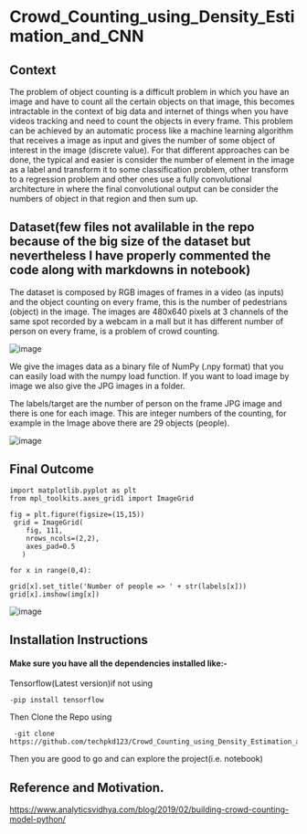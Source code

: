 # Crowd_Counting_using_Density_Estimation_and_CNN
## Context
The problem of object counting is a difficult problem in which you have an image and have to count all the certain objects on that image, this becomes intractable in the context of big data and internet of things when you have videos tracking and need to count the objects in every frame. This problem can be achieved by an automatic process like a machine learning algorithm that receives a image as input and gives the number of some object of interest in the image (discrete value). For that different approaches can be done, the typical and easier is consider the number of element in the image as a label and transform it to some classification problem, other transform to a regression problem and other ones use a fully convolutional architecture in where the final convolutional output can be consider the numbers of object in that region and then sum up.


## Dataset(few files not avalilable in the repo because of the big size of the dataset but nevertheless I have properly commented the code along with markdowns in notebook)
The dataset is composed by RGB images of frames in a video (as inputs) and the object counting on every frame, this is the number of pedestrians (object) in the image. The images are 480x640 pixels at 3 channels of the same spot recorded by a webcam in a mall but it has different number of person on every frame, is a problem of crowd counting.

![image](https://user-images.githubusercontent.com/49801313/119560829-0e878680-bdc2-11eb-8c57-deb43d5da22d.png)
 


We give the images data as a binary file of NumPy (.npy format) that you can easily load with the numpy load function. If you want to load image by image we also give the JPG images in a folder.

The labels/target are the number of person on the frame JPG image and there is one for each image. This are integer numbers of the counting, for example in the Image above there are 29 objects (people).

![image](https://user-images.githubusercontent.com/49801313/119560850-1515fe00-bdc2-11eb-9b6b-26358b70edca.png)


## Final Outcome
    import matplotlib.pyplot as plt
    from mpl_toolkits.axes_grid1 import ImageGrid

    fig = plt.figure(figsize=(15,15))
     grid = ImageGrid(
        fig, 111,
        nrows_ncols=(2,2),
        axes_pad=0.5
       )

    for x in range(0,4):
    
    grid[x].set_title('Number of people => ' + str(labels[x]))
    grid[x].imshow(img[x])
    
   ![image](https://user-images.githubusercontent.com/49801313/119568944-bbb2cc80-bdcb-11eb-8b82-4904566bc2cc.png)
 

## Installation Instructions

#### Make sure you have all the dependencies installed like:-

   Tensorflow(Latest version)if not using
    
    -pip install tensorflow
    
   Then Clone the Repo using
      
     -git clone https://github.com/techpkd123/Crowd_Counting_using_Density_Estimation_and_CNN.git
    
   Then you are good to go and can explore the project(i.e. notebook)
    

## Reference and Motivation.
https://www.analyticsvidhya.com/blog/2019/02/building-crowd-counting-model-python/

 
